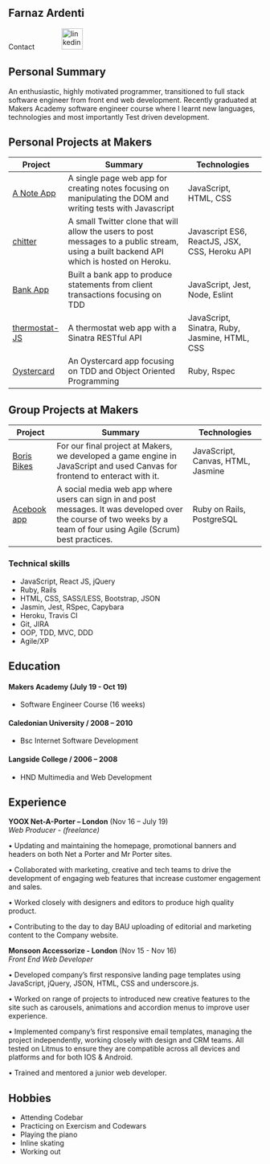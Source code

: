 ## Farnaz Ardenti

Contact
<a href="https://www.linkedin.com/in/farnaz-ardenti-405103a5/">
<img src="https://www.iconfinder.com/data/icons/free-social-icons/67/linkedin_circle_color-512.png" alt="linkedin" hspace="50" height="42" width="42"></a>

## Personal Summary
An enthusiastic, highly motivated programmer, transitioned to full stack software engineer from front end web development. Recently graduated at Makers Academy software engineer course where I learnt new languages, technologies and most importantly Test driven development.

## <a name="personal_projects">Personal Projects at Makers</a>
| Project | Summary | Technologies |
|----------|----------|----------|
| [A Note App](https://github.com/fardenti/notes-app-JS) | A single page web app for creating notes focusing on manipulating the DOM and writing tests with Javascript| JavaScript, HTML, CSS |
| [chitter](https://github.com/fardenti/frontend-api-challenge) | A small Twitter clone that will allow the users to post messages to a public stream, using a built backend API which is hosted on Heroku. | Javascript ES6, ReactJS, JSX, CSS, Heroku API |
| [Bank App](https://github.com/fardenti/Bank-js) | Built a bank app to produce statements from client transactions focusing on TDD | JavaScript, Jest, Node, Eslint |
| [thermostat-JS](https://github.com/fardenti/thermostat-js) | A thermostat web app with a Sinatra RESTful API | JavaScript, Sinatra, Ruby, Jasmine, HTML, CSS |
| [Oystercard](https://github.com/fardenti/oystercard) | An Oystercard app focusing on TDD and Object Oriented Programming| Ruby, Rspec|


## <a name="group_projects">Group Projects at Makers</a>
| Project | Summary | Technologies |
|----------|----------|----------|
| [Boris Bikes](https://github.com/JodiFoster/Sadiq-s-Scooters) | For our final project at Makers, we developed a game engine in JavaScript and used Canvas for frontend to enteract with it. | JavaScript, Canvas, HTML, Jasmine |
| [Acebook app](https://github.com/krisswiltshire30/acebook-fantastic-four) | A social media web app where users can sign in and post messages. It was developed over the course of two weeks by a team of four using Agile (Scrum) best practices. | Ruby on Rails, PostgreSQL |


### Technical skills

- JavaScript, React JS, jQuery
- Ruby, Rails
- HTML, CSS, SASS/LESS, Bootstrap, JSON
- Jasmin, Jest, RSpec, Capybara
- Heroku, Travis CI
- Git, JIRA
- OOP, TDD, MVC, DDD
- Agile/XP

## Education

#### Makers Academy (July 19 - Oct 19)
- Software Engineer Course (16 weeks)

#### Caledonian University / 2008 – 2010

- Bsc Internet Software Development

#### Langside College / 2006 – 2008

- HND Multimedia and Web Development


## Experience

**YOOX Net-A-Porter – London** (Nov 16 – July 19)    
*Web Producer - (freelance)*  

• Updating and maintaining the homepage, promotional banners and headers on both Net a Porter and Mr Porter sites.

• Collaborated with marketing, creative and tech teams to drive the development of engaging web features that increase customer engagement and sales.

• Worked closely with designers and editors to produce high quality product.

• Contributing to the day to day BAU uploading of editorial and marketing content to the Company website.

**Monsoon Accessorize - London** (Nov 15 - Nov 16)   
*Front End Web Developer*  

• Developed company’s first responsive landing page templates using JavaScript, jQuery, JSON, HTML, CSS and underscore.js.

• Worked on range of projects to introduced new creative features to the site such as carousels, animations and accordion menus to improve user experience.

• Implemented company’s first responsive email templates, managing the project independently, working closely with design and CRM teams. All tested on Litmus to ensure they are compatible across all devices and platforms and for both IOS & Android.

• Trained and mentored a junior web developer.

## Hobbies

- Attending Codebar
- Practicing on Exercism and Codewars
- Playing the piano
- Inline skating
- Working out
